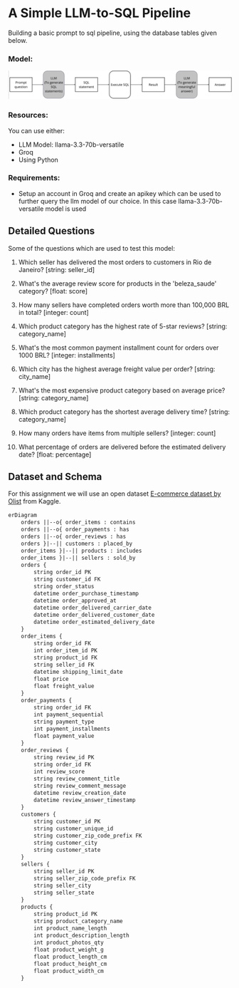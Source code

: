 # A Simple LLM-to-SQL Pipeline

Building a basic prompt to sql pipeline, using the database tables given below.

### Model:
![LLM-to-SQL-Pipeline](model.png)

### Resources:
You can use either:
- LLM Model: llama-3.3-70b-versatile 
- Groq
- Using Python

### Requirements:
- Setup an account in Groq and create an apikey which can be used to further query the llm model of our choice. In this case llama-3.3-70b-versatile model is used

## Detailed Questions
Some of the questions which are used to test this model:

1. Which seller has delivered the most orders to customers in Rio de Janeiro? [string: seller_id]

2. What's the average review score for products in the 'beleza_saude' category? [float: score]

3. How many sellers have completed orders worth more than 100,000 BRL in total? [integer: count]

4. Which product category has the highest rate of 5-star reviews? [string: category_name]

5. What's the most common payment installment count for orders over 1000 BRL? [integer: installments]

6. Which city has the highest average freight value per order? [string: city_name]

7. What's the most expensive product category based on average price? [string: category_name]

8. Which product category has the shortest average delivery time? [string: category_name]

9. How many orders have items from multiple sellers? [integer: count]

10. What percentage of orders are delivered before the estimated delivery date? [float: percentage]

## Dataset and Schema
For this assignment we will use an open dataset [E-commerce dataset by Olist](https://www.kaggle.com/datasets/terencicp/e-commerce-dataset-by-olist-as-an-sqlite-database/data) from Kaggle.

```mermaid
erDiagram
    orders ||--o{ order_items : contains
    orders ||--o{ order_payments : has
    orders ||--o{ order_reviews : has
    orders }|--|| customers : placed_by
    order_items }|--|| products : includes
    order_items }|--|| sellers : sold_by
    orders {
        string order_id PK
        string customer_id FK
        string order_status
        datetime order_purchase_timestamp
        datetime order_approved_at
        datetime order_delivered_carrier_date
        datetime order_delivered_customer_date
        datetime order_estimated_delivery_date
    }
    order_items {
        string order_id FK
        int order_item_id PK
        string product_id FK
        string seller_id FK
        datetime shipping_limit_date
        float price
        float freight_value
    }
    order_payments {
        string order_id FK
        int payment_sequential
        string payment_type
        int payment_installments
        float payment_value
    }
    order_reviews {
        string review_id PK
        string order_id FK
        int review_score
        string review_comment_title
        string review_comment_message
        datetime review_creation_date
        datetime review_answer_timestamp
    }
    customers {
        string customer_id PK
        string customer_unique_id
        string customer_zip_code_prefix FK
        string customer_city
        string customer_state
    }
    sellers {
        string seller_id PK
        string seller_zip_code_prefix FK
        string seller_city
        string seller_state
    }
    products {
        string product_id PK
        string product_category_name
        int product_name_length
        int product_description_length
        int product_photos_qty
        float product_weight_g
        float product_length_cm
        float product_height_cm
        float product_width_cm
    }
```
